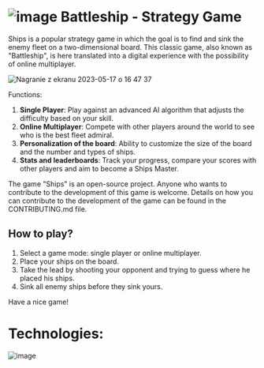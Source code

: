 # ![image](https://github.com/RafalGontarski/Battleship-game/assets/106514250/d232d9c6-92a3-45dc-ac9d-e655d544f331) Battleship - Strategy Game

Ships is a popular strategy game in which the goal is to find and sink the enemy fleet on a two-dimensional board. This classic game, also known as "Battleship", is here translated into a digital experience with the possibility of online multiplayer.

![Nagranie z ekranu 2023-05-17 o 16 47 37](https://github.com/RafalGontarski/Battleship-game/assets/106514250/a104bd02-104f-43a4-905f-ff5877228c2b)

Functions:
1. **Single Player**: Play against an advanced AI algorithm that adjusts the difficulty based on your skill.
2. **Online Multiplayer**: Compete with other players around the world to see who is the best fleet admiral.
3. **Personalization of the board**: Ability to customize the size of the board and the number and types of ships.
4. **Stats and leaderboards**: Track your progress, compare your scores with other players and aim to become a Ships Master.

The game "Ships" is an open-source project. Anyone who wants to contribute to the development of this game is welcome. Details on how you can contribute to the development of the game can be found in the CONTRIBUTING.md file.

## How to play?

1. Select a game mode: single player or online multiplayer.
2. Place your ships on the board.
3. Take the lead by shooting your opponent and trying to guess where he placed his ships.
4. Sink all enemy ships before they sink yours.

Have a nice game!

# Technologies: 
![image](https://github.com/RafalGontarski/Battleship-game/assets/106514250/0e1f3265-874b-438d-8c97-ec1fc2da1cf4)

